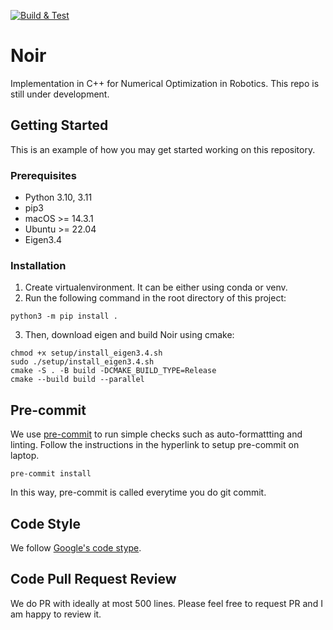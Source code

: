 [![Build & Test](https://github.com/YukiShirai/Noir/actions/workflows/ci.yml/badge.svg)](https://github.com/YukiShirai/Noir/actions)


# Noir
Implementation in C++ for Numerical Optimization in Robotics. This repo is still under development.


<!-- GETTING STARTED -->
## Getting Started

This is an example of how you may get started working on this repository.

### Prerequisites

* Python 3.10, 3.11
* pip3
* macOS >= 14.3.1
* Ubuntu >= 22.04
* Eigen3.4


### Installation


1. Create virtualenvironment. It can be either using conda or venv.
2. Run the following command in the root directory of this project:

```
python3 -m pip install .
```
3. Then, download eigen and build Noir using cmake:
```
chmod +x setup/install_eigen3.4.sh
sudo ./setup/install_eigen3.4.sh
cmake -S . -B build -DCMAKE_BUILD_TYPE=Release
cmake --build build --parallel
```


<!-- Pre-commit -->
## Pre-commit
We use [pre-commit](https://pre-commit.com/) to run simple checks such as auto-formattting and linting. Follow the instructions in the hyperlink to setup pre-commit  on laptop.

```
pre-commit install
```
In this way, pre-commit is called everytime you do git commit.

## Code Style
We follow [Google's code stype](https://google.github.io/styleguide/pyguide.html).


## Code Pull Request Review
We do PR with ideally at most 500 lines. Please feel free to request PR and I am happy to review it.
